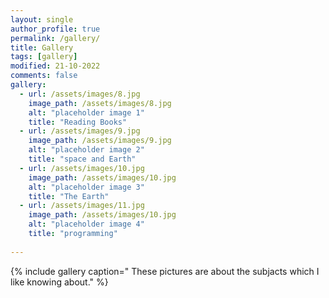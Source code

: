 ```yaml
---
layout: single
author_profile: true
permalink: /gallery/
title: Gallery
tags: [gallery]
modified: 21-10-2022
comments: false
gallery:
  - url: /assets/images/8.jpg
    image_path: /assets/images/8.jpg
    alt: "placeholder image 1"
    title: "Reading Books"
  - url: /assets/images/9.jpg
    image_path: /assets/images/9.jpg
    alt: "placeholder image 2"
    title: "space and Earth"
  - url: /assets/images/10.jpg
    image_path: /assets/images/10.jpg
    alt: "placeholder image 3"
    title: "The Earth"  
  - url: /assets/images/11.jpg
    image_path: /assets/images/10.jpg
    alt: "placeholder image 4"
    title: "programming"
    
---
```


{% include gallery caption=" These pictures are about the subjacts which I like knowing about." %}

